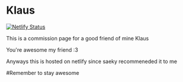 # Klaus

[![Netlify Status](https://api.netlify.com/api/v1/badges/4e159fbc-3b0c-4adf-95ce-8d7c4e99fed9/deploy-status)](https://app.netlify.com/sites/klaus-commissions/deploys)

This is a commission page for a good friend of mine Klaus 

You're awesome my friend :3 

Anyways this is hosted on netlify since saeky recommeneded it to me

#Remember to stay awesome 
